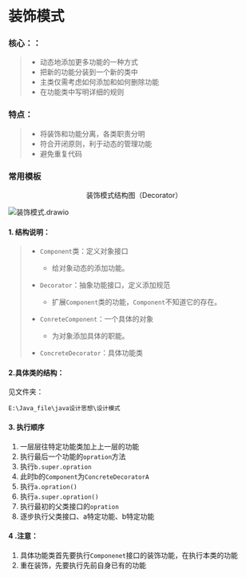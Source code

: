 # 装饰模式

### **核心：**：

> * 动态地添加更多功能的一种方式
> * 把新的功能分装到一个新的类中
> * 主类仅需考虑如何添加和如何删除功能
> * 在功能类中写明详细的规则



### 特点：

> * 将装饰和功能分离，各类职责分明
> * 符合开闭原则，利于动态的管理功能
> * 避免重复代码



### 常用模板


<center>装饰模式结构图（Decorator）</center>

![装饰模式.drawio](%E8%A3%85%E9%A5%B0%E6%A8%A1%E5%BC%8F.drawio.png)



#### 1. 结构说明：

> * `Component`类：定义对象接口
>   * 给对象动态的添加功能。
>
> * `Decorator`：抽象功能接口，定义添加规范
>   * 扩展`Component`类的功能，`Component`不知道它的存在。
> * `ConreteComponent`：一个具体的对象
>   * 为对象添加具体的职能。
> * `ConcreteDecorator`：具体功能类



#### 2.具体类的结构：

见文件夹：

```xml-dtd
E:\Java_file\java设计思想\设计模式
```

#### 3. 执行顺序

1. 一层层往特定功能类加上上一层的功能
2. 执行最后一个功能的`opration`方法
3. 执行`b.super.opration`
4. 此时b的`Component`为`ConcreteDecoratorA`
5. 执行`a.opration()`
6. 执行`a.super.opration()`
7. 执行最初的父类接口的`opration`
8. 逐步执行父类接口、a特定功能、b特定功能



#### 4 .注意：

1. 具体功能类首先要执行`Componenet`接口的装饰功能，在执行本类的功能
2. 重在装饰，先要执行先前自身已有的功能
